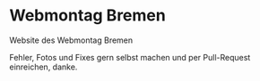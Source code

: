Webmontag Bremen
================

Website des Webmontag Bremen


Fehler, Fotos und Fixes gern selbst machen und per Pull-Request einreichen, danke.
